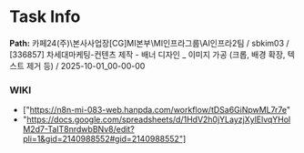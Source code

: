 # Task Info

**Path:** 카페24(주)\본사사업장\[CG]MI본부\MI인프라그룹\AI인프라2팀 / sbkim03 / [336857] 차세대마케팅-컨텐츠 제작 - 배너 디자인 _ 이미지 가공 (크롭, 배경 확장, 텍스트 제거 등) / 2025-10-01_00-00-00

### WIKI
- ["https://n8n-mi-083-web.hanpda.com/workflow/tDSa6GiNpwML7r7e"
- "https://docs.google.com/spreadsheets/d/1HdV2h0jYLayzjXylElvqYHolM2d7-TaIT8nrdwbBNv8/edit?pli=1&gid=2140988552#gid=2140988552"]

